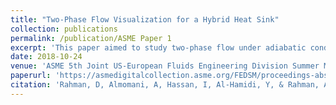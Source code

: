 ```yaml
---
title: "Two-Phase Flow Visualization for a Hybrid Heat Sink"
collection: publications
permalink: /publication/ASME Paper 1
excerpt: 'This paper aimed to study two-phase flow under adiabatic conditions through the process of flow visualization. This was done through the use of a test section with a cross flow and a jet impingement (swirl jet). '
date: 2018-10-24
venue: 'ASME 5th Joint US-European Fluids Engineering Division Summer Meeting'
paperurl: 'https://asmedigitalcollection.asme.org/FEDSM/proceedings-abstract/FEDSM2018/V003T19A005/272185'
citation: 'Rahman, D, Almomani, A, Hassan, I, Al-Hamidi, Y, & Rahman, A. "Two-Phase Flow Visualization for a Hybrid Heat Sink." Proceedings of the ASME 2018 5th Joint US-European Fluids Engineering Division Summer Meeting. Volume 3: Fluid Machinery; Erosion, Slurry, Sedimentation; Experimental, Multiscale, and Numerical Methods for Multiphase Flows; Gas-Liquid, Gas-Solid, and Liquid-Solid Flows; Performance of Multiphase Flow Systems; Micro/Nano-Fluidics. Montreal, Quebec, Canada. July 15–20, 2018. V003T19A005. ASME. https://doi.org/10.1115/FEDSM2018-83363'
---
```

